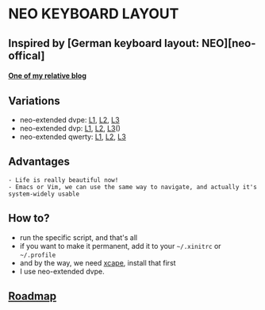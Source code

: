 NEO KEYBOARD LAYOUT
===================

## Inspired by [German keyboard layout: NEO][neo-offical]


#### [One of my relative blog][jianshu-blog]


## Variations

- neo-extended dvpe: [L1][dvpe-L1], [L2][dvpe-L2], [L3][neo-L3]
- neo-extended dvp: [L1][dvp-L1], [L2][dvp-L2], [L3][neo-L3]()
- neo-extended qwerty: [L1][qwerty-L1], [L2][qwerty-L2], [L3][neo-L3]


## Advantages

    - Life is really beautiful now! 
    - Emacs or Vim, we can use the same way to navigate, and actually it's system-widely usable


## How to?

- run the specific script, and that's all 
- if you want to make it permanent, add it to your `~/.xinitrc` or `~/.profile`
- and by the way, we need [xcape](https://github.com/alols/xcape), install that first
- I use neo-extended dvpe.


## [Roadmap](/roadmap.md)





[neo-offcial]: http://www.neo-layout.org/
[jianshu-blog]: http://jianshu.io/p/2f56bed65e5c
[dvpe-L1]: http://gnat-tang-shared-image.qiniudn.com/neo-dvpe-L1.svg
[dvpe-L2]: http://gnat-tang-shared-image.qiniudn.com/neo-dvpe-L2.svg
[dvp-L1]: http://gnat-tang-shared-image.qiniudn.com/neo-dvp-L1.svg
[dvp-L2]: http://gnat-tang-shared-image.qiniudn.com/neo-dvp-L2.svg
[qwerty-L1]: http://gnat-tang-shared-image.qiniudn.com/neo-qwerty-L1.svg
[qwerty-L2]: http://gnat-tang-shared-image.qiniudn.com/neo-qwerty-L2.svg
[neo-L3]: http://gnat-tang-shared-image.qiniudn.com/neo-L3.svg
